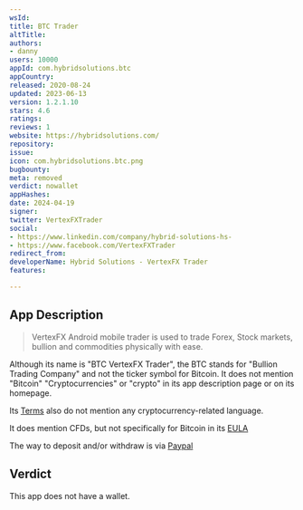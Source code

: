 ```yaml
---
wsId: 
title: BTC Trader
altTitle: 
authors:
- danny
users: 10000
appId: com.hybridsolutions.btc
appCountry: 
released: 2020-08-24
updated: 2023-06-13
version: 1.2.1.10
stars: 4.6
ratings: 
reviews: 1
website: https://hybridsolutions.com/
repository: 
issue: 
icon: com.hybridsolutions.btc.png
bugbounty: 
meta: removed
verdict: nowallet
appHashes: 
date: 2024-04-19
signer: 
twitter: VertexFXTrader
social:
- https://www.linkedin.com/company/hybrid-solutions-hs-
- https://www.facebook.com/VertexFXTrader
redirect_from: 
developerName: Hybrid Solutions - VertexFX Trader
features: 

---
```


## App Description

> VertexFX Android mobile trader is used to trade Forex, Stock markets, bullion and commodities physically with ease.

Although its name is "BTC VertexFX Trader", the BTC stands for "Bullion Trading Company" and not the ticker symbol for Bitcoin. It does not mention "Bitcoin" "Cryptocurrencies" or "crypto" in its app description page or on its homepage.

Its [Terms](https://hybridsolutions.com/Terms.pdf) also do not mention any cryptocurrency-related language.

It does mention CFDs, but not specifically for Bitcoin in its [EULA](https://hybridsolutions.com/EULA.pdf)

The way to deposit and/or withdraw is via [Paypal](https://support.hybridsolutions.com/Knowledgebase/Article/View/5755/612/mywallet)

## Verdict

This app does not have a wallet.

